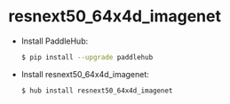 # resnext50_64x4d_imagenet
* Install PaddleHub: 

    ```bash
    $ pip install --upgrade paddlehub
    ```

* Install resnext50_64x4d_imagenet: 

    ```bash
    $ hub install resnext50_64x4d_imagenet
    ```
